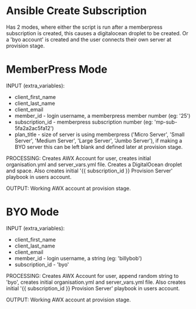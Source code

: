 # Ansible Create Subscription

Has 2 modes, where either the script is run after a memberpress subscription is created, this causes a digitalocean droplet to be created. Or a 'byo account' is created and the user connects their own server at provision stage.

# MemberPress Mode

INPUT (extra_variables):
- client_first_name
- client_last_name
- client_email
- member_id - login username, a memberpress member number (eg: '25')
- subscription_id - memberpress subscription number (eg: 'mp-sub-5fa2a2ac5fa12')
- plan_title - size of server is using memberpress ('Micro Server', 'Small Server', 'Medium Server', 'Large Server', 'Jumbo Server'), if making a BYO server this can be left blank and defined later at provision stage.

PROCESSING: Creates AWX Account for user, creates initial organisation.yml and server_vars.yml file. Creates a DigitalOcean droplet and space. Also creates initial '{{ subscription_id }} Provision Server' playbook in users account.

OUTPUT: Working AWX account at provision stage.

# BYO Mode

INPUT (extra_variables):
- client_first_name
- client_last_name
- client_email
- member_id - login username, a string (eg: 'billybob')
- subscription_id - 'byo'

PROCESSING: Creates AWX Account for user, append random string to 'byo', creates initial organisation.yml and server_vars.yml file. Also creates initial '{{ subscription_id }} Provision Server' playbook in users account.

OUTPUT: Working AWX account at provision stage.
